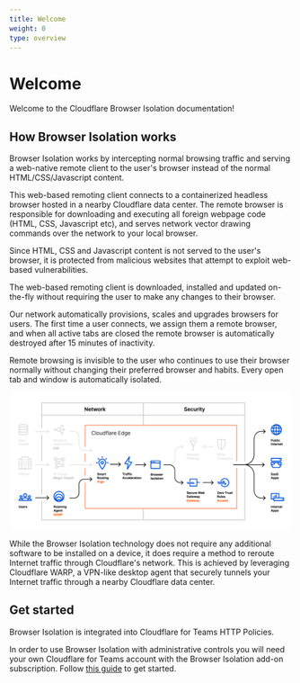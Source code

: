 ```yaml
---
title: Welcome
weight: 0
type: overview
---
```


<ContentColumn>

# Welcome

Welcome to the Cloudflare Browser Isolation documentation!

## How Browser Isolation works

Browser Isolation works by intercepting normal browsing traffic and serving a web-native remote client to the user's browser instead of the normal HTML/CSS/Javascript content.

This web-based remoting client connects to a containerized headless browser hosted in a nearby Cloudflare data center. The remote browser is responsible for downloading and executing all foreign webpage code (HTML, CSS, Javascript etc), and serves network vector drawing commands over the network to your local browser.

Since HTML, CSS and Javascript content is not served to the user's browser, it is protected from malicious websites that attempt to exploit web-based vulnerabilities.

The web-based remoting client is downloaded, installed and updated on-the-fly without requiring the user to make any changes to their browser.

Our network automatically provisions, scales and upgrades browsers for users. The first time a user connects, we assign them a remote browser, and when all active tabs are closed the remote browser is automatically destroyed after 15 minutes of inactivity.

Remote browsing is invisible to the user who continues to use their browser normally without changing their preferred browser and habits. Every open tab and window is automatically isolated.

![Diagram of how Browser Isolation integrates with WARP and Gateway](./static/cloudflare-one-browser-diagram.png)

While the Browser Isolation technology does not require any additional software to be installed on a device, it does require a method to reroute Internet traffic through Cloudflare's network. This is achieved by leveraging Cloudflare WARP, a VPN-like desktop agent that securely tunnels your Internet traffic through a nearby Cloudflare data center.

## Get started

Browser Isolation is integrated into Cloudflare for Teams HTTP Policies.

In order to use Browser Isolation with administrative controls you will need your own Cloudflare for Teams account with the Browser Isolation add-on subscription. Follow [this guide](/browser-isolation/administration/setup-teams/) to get started.

</ContentColumn>

